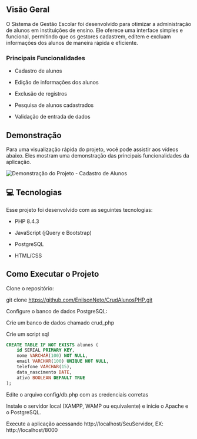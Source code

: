 ## Visão Geral

O Sistema de Gestão Escolar foi desenvolvido para otimizar a administração de alunos em instituições de ensino. Ele oferece uma interface simples e funcional, permitindo que os gestores cadastrem, editem e excluam informações dos alunos de maneira rápida e eficiente.

### Principais Funcionalidades
- Cadastro de alunos

- Edição de informações dos alunos

- Exclusão de registros

- Pesquisa de alunos cadastrados

- Validação de entrada de dados

## Demonstração

Para uma visualização rápida do projeto, você pode assistir aos vídeos abaixo. Eles mostram uma demonstração das principais funcionalidades da aplicação.

![Demonstração do Projeto - Cadastro de Alunos](assets/images/demo.gif)

## 💻 Tecnologias

Esse projeto foi desenvolvido com as seguintes tecnologias:

- PHP 8.4.3

- JavaScript (jQuery e Bootstrap)

- PostgreSQL

- HTML/CSS

## Como Executar o Projeto
Clone o repositório:

git clone https://github.com/EnilsonNeto/CrudAlunosPHP.git

Configure o banco de dados PostgreSQL:

Crie um banco de dados chamado crud_php

Crie um script sql

```sql
CREATE TABLE IF NOT EXISTS alunos (
    id SERIAL PRIMARY KEY,
    nome VARCHAR(100) NOT NULL,
    email VARCHAR(100) UNIQUE NOT NULL,
    telefone VARCHAR(15),
    data_nascimento DATE,
    ativo BOOLEAN DEFAULT TRUE
);
```

Edite o arquivo config/db.php com as credenciais corretas

Instale o servidor local (XAMPP, WAMP ou equivalente) e inicie o Apache e o PostgreSQL.

Execute a aplicação acessando http://localhost/SeuServidor, EX: http://localhost/8000

